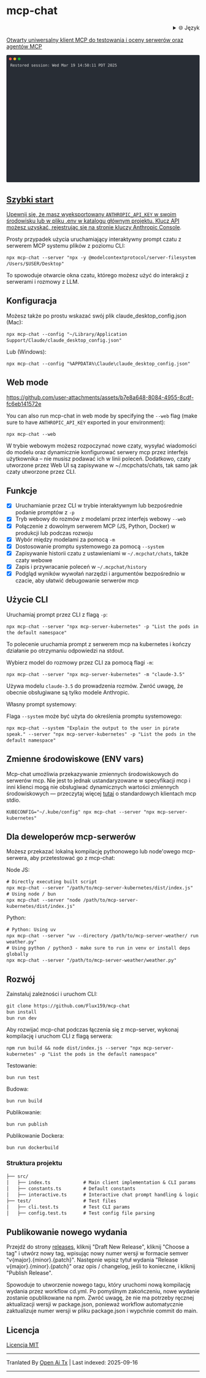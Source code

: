 
# mcp-chat

<div align="right">
  <details>
    <summary >🌐 Język</summary>
    <div>
      <div align="center">
        <a href="https://openaitx.github.io/view.html?user=Flux159&project=mcp-chat&lang=en">English</a>
        | <a href="https://openaitx.github.io/view.html?user=Flux159&project=mcp-chat&lang=zh-CN">简体中文</a>
        | <a href="https://openaitx.github.io/view.html?user=Flux159&project=mcp-chat&lang=zh-TW">繁體中文</a>
        | <a href="https://openaitx.github.io/view.html?user=Flux159&project=mcp-chat&lang=ja">日本語</a>
        | <a href="https://openaitx.github.io/view.html?user=Flux159&project=mcp-chat&lang=ko">한국어</a>
        | <a href="https://openaitx.github.io/view.html?user=Flux159&project=mcp-chat&lang=hi">हिन्दी</a>
        | <a href="https://openaitx.github.io/view.html?user=Flux159&project=mcp-chat&lang=th">ไทย</a>
        | <a href="https://openaitx.github.io/view.html?user=Flux159&project=mcp-chat&lang=fr">Français</a>
        | <a href="https://openaitx.github.io/view.html?user=Flux159&project=mcp-chat&lang=de">Deutsch</a>
        | <a href="https://openaitx.github.io/view.html?user=Flux159&project=mcp-chat&lang=es">Español</a>
        | <a href="https://openaitx.github.io/view.html?user=Flux159&project=mcp-chat&lang=it">Italiano</a>
        | <a href="https://openaitx.github.io/view.html?user=Flux159&project=mcp-chat&lang=ru">Русский</a>
        | <a href="https://openaitx.github.io/view.html?user=Flux159&project=mcp-chat&lang=pt">Português</a>
        | <a href="https://openaitx.github.io/view.html?user=Flux159&project=mcp-chat&lang=nl">Nederlands</a>
        | <a href="https://openaitx.github.io/view.html?user=Flux159&project=mcp-chat&lang=pl">Polski</a>
        | <a href="https://openaitx.github.io/view.html?user=Flux159&project=mcp-chat&lang=ar">العربية</a>
        | <a href="https://openaitx.github.io/view.html?user=Flux159&project=mcp-chat&lang=fa">فارسی</a>
        | <a href="https://openaitx.github.io/view.html?user=Flux159&project=mcp-chat&lang=tr">Türkçe</a>
        | <a href="https://openaitx.github.io/view.html?user=Flux159&project=mcp-chat&lang=vi">Tiếng Việt</a>
        | <a href="https://openaitx.github.io/view.html?user=Flux159&project=mcp-chat&lang=id">Bahasa Indonesia</a>
        | <a href="https://openaitx.github.io/view.html?user=Flux159&project=mcp-chat&lang=as">অসমীয়া</
      </div>
    </div>
  </details>

</div>

Otwarty uniwersalny klient MCP do testowania i oceny serwerów oraz agentów MCP

<p align="center">
  <img width="600" src="https://raw.githubusercontent.com/Flux159/mcp-chat/refs/heads/main/mcpchat.svg">
</p>

## Szybki start

Upewnij się, że masz wyeksportowany `ANTHROPIC_API_KEY` w swoim środowisku lub w pliku .env w katalogu głównym projektu. Klucz API możesz uzyskać, rejestrując się na [stronie kluczy Anthropic Console](https://console.anthropic.com/settings/keys).

Prosty przypadek użycia uruchamiający interaktywny prompt czatu z serwerem MCP systemu plików z poziomu CLI:

```shell
npx mcp-chat --server "npx -y @modelcontextprotocol/server-filesystem /Users/$USER/Desktop"
```

To spowoduje otwarcie okna czatu, którego możesz użyć do interakcji z serwerami i rozmowy z LLM.

## Konfiguracja

Możesz także po prostu wskazać swój plik claude_desktop_config.json (Mac):

```shell
npx mcp-chat --config "~/Library/Application Support/Claude/claude_desktop_config.json"
```

Lub (Windows):

```shell
npx mcp-chat --config "%APPDATA%\Claude\claude_desktop_config.json"
```

## Web mode

https://github.com/user-attachments/assets/b7e8a648-8084-4955-8cdf-fc6eb141572e

You can also run mcp-chat in web mode by specifying the `--web` flag (make sure to have `ANTHROPIC_API_KEY` exported in your environment):

```shell
npx mcp-chat --web
```

W trybie webowym możesz rozpoczynać nowe czaty, wysyłać wiadomości do modelu oraz dynamicznie konfigurować serwery mcp przez interfejs użytkownika – nie musisz podawać ich w linii poleceń. Dodatkowo, czaty utworzone przez Web UI są zapisywane w ~/.mcpchats/chats, tak samo jak czaty utworzone przez CLI.

## Funkcje

- [x] Uruchamianie przez CLI w trybie interaktywnym lub bezpośrednie podanie promptów z `-p`
- [x] Tryb webowy do rozmów z modelami przez interfejs webowy `--web`
- [x] Połączenie z dowolnym serwerem MCP (JS, Python, Docker) w produkcji lub podczas rozwoju
- [x] Wybór między modelami za pomocą `-m`
- [x] Dostosowanie promptu systemowego za pomocą `--system`
- [x] Zapisywanie historii czatu z ustawieniami w `~/.mcpchat/chats`, także czaty webowe
- [x] Zapis i przywracanie poleceń w `~/.mcpchat/history`
- [x] Podgląd wyników wywołań narzędzi i argumentów bezpośrednio w czacie, aby ułatwić debugowanie serwerów mcp

## Użycie CLI

Uruchamiaj prompt przez CLI z flagą `-p`:

```shell
npx mcp-chat --server "npx mcp-server-kubernetes" -p "List the pods in the default namespace"
```

To polecenie uruchamia prompt z serwerem mcp na kubernetes i kończy działanie po otrzymaniu odpowiedzi na stdout.

Wybierz model do rozmowy przez CLI za pomocą flagi `-m`:

```shell
npx mcp-chat --server "npx mcp-server-kubernetes" -m "claude-3.5"
```

Używa modelu `claude-3.5` do prowadzenia rozmów. Zwróć uwagę, że obecnie obsługiwane są tylko modele Anthropic.

Własny prompt systemowy:

Flaga `--system` może być użyta do określenia promptu systemowego:

```shell
npx mcp-chat --system "Explain the output to the user in pirate speak." --server "npx mcp-server-kubernetes" -p "List the pods in the default namespace"
```

## Zmienne środowiskowe (ENV vars)

Mcp-chat umożliwia przekazywanie zmiennych środowiskowych do serwerów mcp. Nie jest to jednak ustandaryzowane w specyfikacji mcp i inni klienci mogą nie obsługiwać dynamicznych wartości zmiennych środowiskowych — przeczytaj więcej [tutaj](https://github.com/Flux159/mcp-server-kubernetes/issues/148#issuecomment-2950181666) o standardowych klientach mcp stdio.

```shell
KUBECONFIG="~/.kube/config" npx mcp-chat --server "npx mcp-server-kubernetes"
```

## Dla deweloperów mcp-serwerów

Możesz przekazać lokalną kompilację pythonowego lub node'owego mcp-serwera, aby przetestować go z mcp-chat:

Node JS:

```shell
# Directly executing built script
npx mcp-chat --server "/path/to/mcp-server-kubernetes/dist/index.js"
# Using node / bun
npx mcp-chat --server "node /path/to/mcp-server-kubernetes/dist/index.js"
```

Python:

```shell
# Python: Using uv
npx mcp-chat --server "uv --directory /path/to/mcp-server-weather/ run weather.py"
# Using python / python3 - make sure to run in venv or install deps globally
npx mcp-chat --server "/path/to/mcp-server-weather/weather.py"
```

## Rozwój

Zainstaluj zależności i uruchom CLI:

```shell
git clone https://github.com/Flux159/mcp-chat
bun install
bun run dev
```
Aby rozwijać mcp-chat podczas łączenia się z mcp-server, wykonaj kompilację i uruchom CLI z flagą serwera:


```shell
npm run build && node dist/index.js --server "npx mcp-server-kubernetes" -p "List the pods in the default namespace"
```

Testowanie:

```shell
bun run test
```

Budowa:

```shell
bun run build
```

Publikowanie:

```shell
bun run publish
```

Publikowanie Dockera:

```shell
bun run dockerbuild
```

### Struktura projektu

```
├── src/
│   ├── index.ts            # Main client implementation & CLI params
│   ├── constants.ts        # Default constants
│   ├── interactive.ts      # Interactive chat prompt handling & logic
├── test/                   # Test files
│   ├── cli.test.ts         # Test CLI params
│   ├── config.test.ts      # Test config file parsing
```

## Publikowanie nowego wydania

Przejdź do strony [releases](https://github.com/Flux159/mcp-chat/releases), kliknij "Draft New Release", kliknij "Choose a tag" i utwórz nowy tag, wpisując nowy numer wersji w formacie semver "v{major}.{minor}.{patch}". Następnie wpisz tytuł wydania "Release v{major}.{minor}.{patch}" oraz opis / changelog, jeśli to konieczne, i kliknij "Publish Release".

Spowoduje to utworzenie nowego tagu, który uruchomi nową kompilację wydania przez workflow cd.yml. Po pomyślnym zakończeniu, nowe wydanie zostanie opublikowane na npm. Zwróć uwagę, że nie ma potrzeby ręcznej aktualizacji wersji w package.json, ponieważ workflow automatycznie zaktualizuje numer wersji w pliku package.json i wypchnie commit do main.

## Licencja

[Licencja MIT](https://github.com/Flux159/mcp-chat/blob/main/LICENSE)



---


Tranlated By [Open Ai Tx](https://github.com/OpenAiTx/OpenAiTx) | Last indexed: 2025-09-16


---
